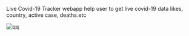 Live Covid-19 Tracker webapp help user to get live covid-19 data likes, country, active case, deaths.etc

![qq](https://user-images.githubusercontent.com/78925235/219570436-4433446a-2628-4865-a03a-a4ad7ced2414.png)
